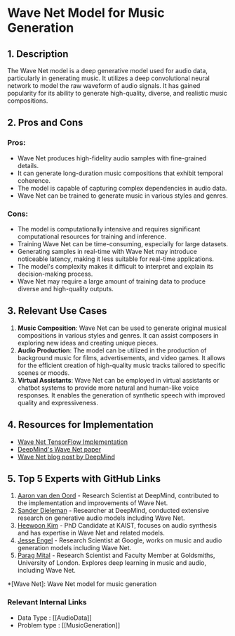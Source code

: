 # Wave Net Model for Music Generation

## 1. Description
The Wave Net model is a deep generative model used for audio data, particularly in generating music. It utilizes a deep convolutional neural network to model the raw waveform of audio signals. It has gained popularity for its ability to generate high-quality, diverse, and realistic music compositions.

## 2. Pros and Cons
### Pros:
- Wave Net produces high-fidelity audio samples with fine-grained details.
- It can generate long-duration music compositions that exhibit temporal coherence.
- The model is capable of capturing complex dependencies in audio data.
- Wave Net can be trained to generate music in various styles and genres.

### Cons:
- The model is computationally intensive and requires significant computational resources for training and inference.
- Training Wave Net can be time-consuming, especially for large datasets.
- Generating samples in real-time with Wave Net may introduce noticeable latency, making it less suitable for real-time applications.
- The model's complexity makes it difficult to interpret and explain its decision-making process.
- Wave Net may require a large amount of training data to produce diverse and high-quality outputs.

## 3. Relevant Use Cases
1. **Music Composition**: Wave Net can be used to generate original musical compositions in various styles and genres. It can assist composers in exploring new ideas and creating unique pieces.
2. **Audio Production**: The model can be utilized in the production of background music for films, advertisements, and video games. It allows for the efficient creation of high-quality music tracks tailored to specific scenes or moods.
3. **Virtual Assistants**: Wave Net can be employed in virtual assistants or chatbot systems to provide more natural and human-like voice responses. It enables the generation of synthetic speech with improved quality and expressiveness.

## 4. Resources for Implementation
- [Wave Net TensorFlow Implementation](https://github.com/tensorflow/magenta/tree/main/magenta/models/nsynth)
- [DeepMind's Wave Net paper](https://arxiv.org/abs/1609.03499)
- [Wave Net blog post by DeepMind](https://deepmind.com/blog/article/wavenet-generative-model-raw-audio)

## 5. Top 5 Experts with GitHub Links
1. [Aaron van den Oord](https://github.com/basveeling) - Research Scientist at DeepMind, contributed to the implementation and improvements of Wave Net.
2. [Sander Dieleman](https://github.com/basveeling) - Researcher at DeepMind, conducted extensive research on generative audio models including Wave Net.
3. [Heewoon Kim](https://github.com/Mukosame) - PhD Candidate at KAIST, focuses on audio synthesis and has expertise in Wave Net and related models.
4. [Jesse Engel](https://github.com/jesseengel) - Research Scientist at Google, works on music and audio generation models including Wave Net.
5. [Parag Mital](https://github.com/pkmital) - Research Scientist and Faculty Member at Goldsmiths, University of London. Explores deep learning in music and audio, including Wave Net.

*[Wave Net]: Wave Net model for music generation


 ### Relevant Internal Links
- Data Type : [[AudioData]]
- Problem type : [[MusicGeneration]]

